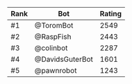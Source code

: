Rank|Bot|Rating
---|---|---
#1|@ToromBot|2549
#2|@RaspFish|2443
#3|@colinbot|2287
#4|@DavidsGuterBot|1601
#5|@pawnrobot|1243
